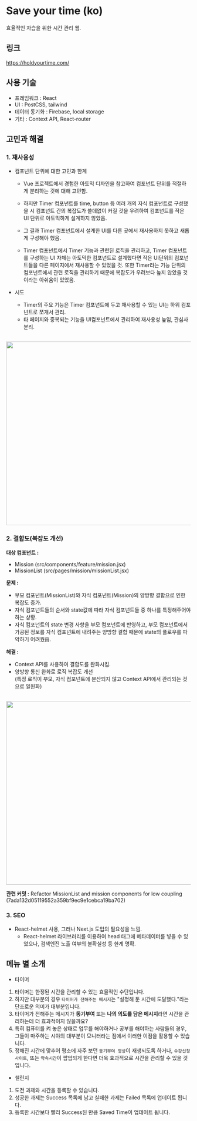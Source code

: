 # Save your time (ko)
효율적인 자습을 위한 시간 관리 웹.

## 링크
https://holdyourtime.com/

## 사용 기술
- 프레임워크 : React
- UI : PostCSS, tailwind
- 데이터 동기화 : Firebase, local storage
- 기타 : Context API, React-router

## 고민과 해결
### 1. 재사용성
- 컴포넌트 단위에 대한 고민과 한계
  - Vue 프로젝트에서 경험한 아토믹 디자인을 참고하여 컴포넌트 단위를 적절하게 분리하는 것에 대해 고민함.
  - 하지만 Timer 컴포넌트를 time, button 등 여러 개의 자식 컴포넌트로 구성했을 시 컴포넌트 간의 복잡도가 쓸데없이 커질 것을 우려하여
    컴포넌트를 작은 UI 단위로 아토믹하게 설계하지 않았음.
  - 그 결과 Timer 컴포넌트에서 설계한 UI를 다른 곳에서 재사용하지 못하고 새롭게 구성해야 했음.
  
  - Timer 컴포넌트에서 Timer 기능과 관련된 로직을 관리하고, Timer 컴포넌트를 구성하는 UI 자체는 아토믹한 컴포넌트로 설계했다면
    작은 UI단위의 컴포넌트들을 다른 페이지에서 재사용할 수 있었을 것. 또한 Timer라는 기능 단위의 컴포넌트에서 관련 로직을 관리하기 때문에
    복잡도가 우려보다 높지 않았을 것이라는 아쉬움이 있었음.
    
- 시도
  - Timer의 주요 기능은 Timer 컴포넌트에 두고 재사용할 수 있는 UI는 하위 컴포넌트로 쪼개서 관리.
  - 타 페이지와 중복되는 기능을 UI컴포넌트에서 관리하여 재사용성 높임, 관심사 분리.
<br/>
<img src="https://user-images.githubusercontent.com/68171739/221430379-6c1ea4f7-f665-49f1-8ce3-bb37a936de23.png"  width="800" height="500">
  
### 2. 결합도(복잡도 개선)
**대상 컴포넌트 :**
- Mission (src/components/feature/mission.jsx)
- MissionList (src/pages/mission/missionList.jsx)


**문제 :**

- 부모 컴포넌트(MissionList)와 자식 컴포넌트(Mission)의 양방향 결합으로 인한 복잡도 증가.
- 자식 컴포넌트들의 순서와 state값에 따라 자식 컴포넌트들 중 하나를 특정해주어야 하는 상황.
- 자식 컴포넌트의 state 변경 사항을 부모 컴포넌트에 반영하고, 부모 컴포넌트에서 가공된 정보를 자식 컴포넌트에 내려주는 양방향 결합 때문에 state의 플로우를 파악하기 어려웠음.


**해결 :**

- Context API를 사용하여 결합도를 완화시킴.
- 양방향 통신 완화로 로직 복잡도 개선  
  (특정 로직이 부모, 자식 컴포넌트에 분산되지 않고 Context API에서 관리되는 것으로 일원화)
  
<br/>
<img src="https://user-images.githubusercontent.com/68171739/221398902-70958ea9-7dd9-44a0-8c34-1f22a975854e.png"  width="800" height="500">


**관련 커밋 :** Refactor MissionList and mission components for low coupling (7ada132d05119552a359bf9ec9e1cebca19ba702)

### 3. SEO
- React-helmet 사용, 그러나 Next.js 도입의 필요성을 느낌.
  - React-helmet 라이브러리를 이용하여 head 태그에 메타데이터를 넣을 수 있었으나, 검색엔진 노출 여부의 불확실성 등 한계 명확.




## 메뉴 별 소개
- 타이머

1. 타이머는 한정된 시간을 관리할 수 있는 효율적인 수단입니다.
2. 하지만 대부분의 경우 `타이머가 전해주는 메시지`는 "설정해 둔 시간에 도달했다."라는 단조로운 의미가 대부분입니다.
3. 타이머가 전해주는 메시지가 **동기부여** 또는 **나의 의도를 담은 메시지**라면 시간을 관리하는데 더 효과적이지 않을까요?
4. 특히 컴퓨터를 켜 놓은 상태로 업무를 해야하거나 공부를 해야하는 사람들의 경우, 그들이 마주하는 시야의 대부분이 모니터라는 점에서
이러한 이점을 활용할 수 있습니다.
5. 정해진 시간에 맞추어 평소에 자주 보던 `동기부여 영상`이 재생되도록 하거나, `수강신청 사이트`, 또는 `약속시간`이 팝업되게 한다면 
더욱 효과적으로 시간을 관리할 수 있을 것입니다.

- 챌린지

1. 도전 과제와 시간을 등록할 수 있습니다.
2. 성공한 과제는 Success 목록에 남고 실패한 과제는 Failed 목록에 업데이트 됩니다.
3. 등록한 시간보다 빨리 Success된 만큼 Saved Time이 업데이트 됩니다.

